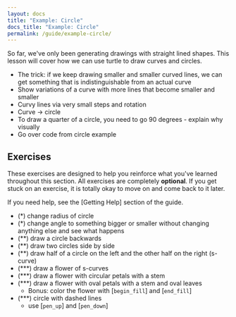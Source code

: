 ```yaml
---
layout: docs
title: "Example: Circle"
docs_title: "Example: Circle"
permalink: /guide/example-circle/
---
```


So far, we've only been generating drawings with straight lined shapes. This
lesson will cover how we can use turtle to draw curves and circles.

- The trick: if we keep drawing smaller and smaller curved lines, we can get
  something that is indistinguishable from an actual curve
- Show variations of a curve with more lines that become smaller and smaller
- Curvy lines via very small steps and rotation
- Curve -> circle
- To draw a quarter of a circle, you need to go 90 degrees - explain why visually
- Go over code from circle example

## Exercises

These exercises are designed to help you reinforce what you've learned
throughout this section. All exercises are completely **optional**. If you get
stuck on an exercise, it is totally okay to move on and come back to it later.

If you need help, see the [Getting Help] section of the guide.

- (*) change radius of circle
- (*) change angle to something bigger or smaller without changing anything
  else and see what happens
- (**) draw a circle backwards
- (**) draw two circles side by side
- (**) draw half of a circle on the left and the other half on the right (s-curve)
- (***) draw a flower of s-curves
- (***) draw a flower with circular petals with a stem
- (***) draw a flower with oval petals with a stem and oval leaves
  - Bonus: color the flower with [`begin_fill`] and [`end_fill`]
- (***) circle with dashed lines
  - use [`pen_up`] and [`pen_down`]
